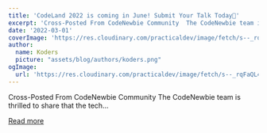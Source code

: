 ```yaml
---
title: 'CodeLand 2022 is coming in June! Submit Your Talk Today🌈'
excerpt: 'Cross-Posted From CodeNewbie Community  The CodeNewbie team is thrilled to share that the tech...'
date: '2022-03-01'
coverImage: 'https://res.cloudinary.com/practicaldev/image/fetch/s--_rqFaQL4--/c_imagga_scale,f_auto,fl_progressive,h_420,q_auto,w_1000/https://community.codenewbie.org/remoteimages/uploads/articles/6y2rtusrt3su0oxr1awa.png'
author:
  name: Koders
  picture: "assets/blog/authors/koders.png"
ogImage:
  url: 'https://res.cloudinary.com/practicaldev/image/fetch/s--_rqFaQL4--/c_imagga_scale,f_auto,fl_progressive,h_420,q_auto,w_1000/https://community.codenewbie.org/remoteimages/uploads/articles/6y2rtusrt3su0oxr1awa.png'
---
```


Cross-Posted From CodeNewbie Community  The CodeNewbie team is thrilled to share that the tech...

[Read more](https://dev.to/codenewbieteam/codeland-2022-is-coming-in-june-submit-your-talk-today-4h4)
